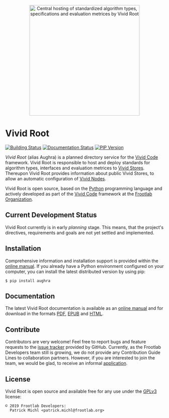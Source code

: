 <div align="center">
  <figure>
    <img src="https://www.frootlab.org/images/fig/vivid-root.svg" width=350px
      alt="Central hosting of standardized algorithm types, specifications and
      evaluation metrices by Vivid Root">
  </figure>
</div>

Vivid Root
==========

[![Building Status](https://travis-ci.org/frootlab/aughra.svg?branch=master)](https://travis-ci.org/frootlab/aughra)
[![Documentation Status](https://readthedocs.org/projects/aughra/badge/?version=latest)](https://aughra.readthedocs.io/en/latest/?badge=latest)
[![PIP Version](https://badge.fury.io/py/aughra.svg)](https://badge.fury.io/py/aughra)

*Vivid Root* (alias Aughra) is a planned directory service for the
[Vivid Code](https://www.frootlab.org/projects/vivid.html) framework. Vivid Root
is responsible to host and deploy standards for algorithm types, interfaces and
evaluation metrices to [Vivid Stores](https://www.frootlab.org/projects/vivid/store.html).
Thereupon Vivid Root provides information about public Vivid Stores, to allow an
automatic configuration of [Vivid Nodes](https://www.frootlab.org/projects/vivid/node.html).

Vivid Root is open source, based on the [Python](https://www.python.org/)
programming language and actively developed as part of the
[Vivid Code](https://www.frootlab.org/vivid) framework at the [Frootlab Organization](https://www.frootlab.org).

Current Development Status
--------------------------

Vivid Root currently is in early *planning* stage. This means, that the
project's directives, requirements and goals are not yet settled and
implemented.

Installation
------------

Comprehensive information and installation support is provided within the
[online manual](https://aughra.readthedocs.io/en/latest/). If you already have a
Python environment configured on your computer, you can install the latest
distributed version by using pip:

    $ pip install aughra

Documentation
-------------

The latest Vivid Root documentation is available as an [online
manual](https://aughra.readthedocs.io/en/latest/) and for download in the
formats [PDF](https://readthedocs.org/projects/aughra/downloads/pdf/latest/),
[EPUB](https://readthedocs.org/projects/aughra/downloads/epub/latest/) and
[HTML](https://readthedocs.org/projects/aughra/downloads/htmlzip/latest/).

Contribute
----------

Contributors are very welcome! Feel free to report bugs and feature requests to
the [issue tracker](https://github.com/frootlab/aughra/issues) provided by
GitHub. Currently, as the Frootlab Developers team still is growing, we do not
provide any Contribution Guide Lines to collaboration partners. However, if you
are interested to join the team, we would be glad, to receive an informal
[application](mailto:application@frootlab.org).

License
-------

Vivid Root is open source and available free for any use under the
[GPLv3](https://www.gnu.org/licenses/gpl.html) license:

    © 2019 Frootlab Developers:
      Patrick Michl <patrick.michl@frootlab.org>
